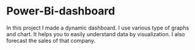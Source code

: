 # Power-Bi-dashboard
In this project I made a dynamic dashboard.
I use various type of graphs and chart.
It helps you to easily understand data by visualization.
I also forecast the sales of that company.
